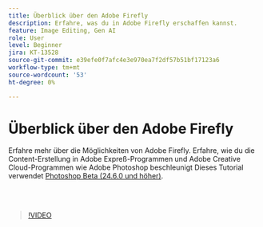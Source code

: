 ```yaml
---
title: Überblick über den Adobe Firefly
description: Erfahre, was du in Adobe Firefly erschaffen kannst.
feature: Image Editing, Gen AI
role: User
level: Beginner
jira: KT-13528
source-git-commit: e39efe0f7afc4e3e970ea7f2df57b51bf17123a6
workflow-type: tm+mt
source-wordcount: '53'
ht-degree: 0%

---
```


# Überblick über den Adobe Firefly

Erfahre mehr über die Möglichkeiten von Adobe Firefly. Erfahre, wie du die Content-Erstellung in Adobe Expreß-Programmen und Adobe Creative Cloud-Programmen wie Adobe Photoshop beschleunigt Dieses Tutorial verwendet [Photoshop Beta (24.6.0 und höher)](https://helpx.adobe.com/x-productkb/global/creative-cloud-beta.html).

<br> 

>[!VIDEO](https://video.tv.adobe.com/v/3420929?quality=12&learn=on&hidetitle=true)
